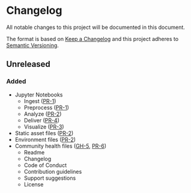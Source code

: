 Changelog
=========

All notable changes to this project will be documented in this document.

The format is based on [Keep a Changelog](https://keepachangelog.com/en/1.0.0/)
and this project adheres to [Semantic Versioning](https://semver.org/spec/v2.0.0.html).

Unreleased
----------

### Added

* Jupyter Notebooks
  * Ingest ([PR-1])
  * Preprocess ([PR-1])
  * Analyze ([PR-2])
  * Deliver ([PR-4])
  * Visualize ([PR-3])
* Static asset files ([PR-2])
* Environment files ([PR-2])
* Community health files ([GH-5], [PR-6])
  * Readme 
  * Changelog
  * Code of Conduct
  * Contribution guidelines
  * Support suggestions
  * License

<!-- Definitions -->

[PR-1]: https://github.com/ReflectiveEarth/reflective-potential/pull/1
[PR-2]: https://github.com/ReflectiveEarth/reflective-potential/pull/2
[PR-3]: https://github.com/ReflectiveEarth/reflective-potential/pull/3
[PR-4]: https://github.com/ReflectiveEarth/reflective-potential/pull/4
[GH-5]: https://github.com/ReflectiveEarth/reflective-potential/issues/5
[PR-6]: https://github.com/ReflectiveEarth/reflective-potential/pull/6

